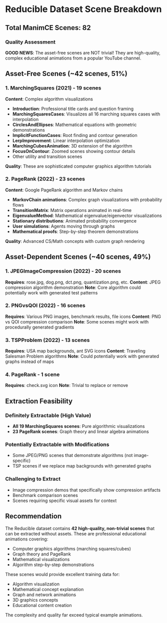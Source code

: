 # Reducible Dataset Scene Breakdown

## Total ManimCE Scenes: 82

### Quality Assessment

**GOOD NEWS**: The asset-free scenes are NOT trivial! They are high-quality, complex educational animations from a popular YouTube channel.

## Asset-Free Scenes (~42 scenes, 51%)

### 1. MarchingSquares (2021) - 19 scenes
**Content**: Complex algorithm visualizations
- **Introduction**: Professional title cards and question framing
- **MarchingSquaresCases**: Visualizes all 16 marching squares cases with interpolation
- **CirclesAndEllipses**: Mathematical equations with geometric demonstrations
- **ImplicitFunctionCases**: Root finding and contour generation
- **LerpImprovement**: Linear interpolation optimization
- **MarchingCubesAnimation**: 3D extension of the algorithm
- **FocusOnContour**: Zoomed scenes showing contour details
- Other utility and transition scenes

**Quality**: These are sophisticated computer graphics algorithm tutorials

### 2. PageRank (2022) - 23 scenes
**Content**: Google PageRank algorithm and Markov chains
- **MarkovChain animations**: Complex graph visualizations with probability flows
- **TransitionMatrix**: Matrix operations animated in real-time
- **EigenvalueMethod**: Mathematical eigenvalue/eigenvector visualizations
- **Stationary distributions**: Animated probability convergence
- **User simulations**: Agents moving through graphs
- **Mathematical proofs**: Step-by-step theorem demonstrations

**Quality**: Advanced CS/Math concepts with custom graph rendering

## Asset-Dependent Scenes (~40 scenes, 49%)

### 1. JPEGImageCompression (2022) - 20 scenes
**Requires**: rose.jpg, dog.png, dct.png, quantization.png, etc.
**Content**: JPEG compression algorithm demonstration
**Note**: Core algorithm could potentially work with generated test patterns

### 2. PNGvsQOI (2022) - 16 scenes  
**Requires**: Various PNG images, benchmark results, file icons
**Content**: PNG vs QOI compression comparison
**Note**: Some scenes might work with procedurally generated gradients

### 3. TSPProblem (2022) - 13 scenes
**Requires**: USA map backgrounds, ant SVG icons
**Content**: Traveling Salesman Problem algorithms
**Note**: Could potentially work with generated graphs instead of maps

### 4. PageRank - 1 scene
**Requires**: check.svg icon
**Note**: Trivial to replace or remove

## Extraction Feasibility

### Definitely Extractable (High Value)
- **All 19 MarchingSquares scenes**: Pure algorithmic visualizations
- **23 PageRank scenes**: Graph theory and linear algebra animations

### Potentially Extractable with Modifications
- Some JPEG/PNG scenes that demonstrate algorithms (not image-specific)
- TSP scenes if we replace map backgrounds with generated graphs

### Challenging to Extract
- Image compression demos that specifically show compression artifacts
- Benchmark comparison scenes
- Scenes requiring specific visual assets for context

## Recommendation

The Reducible dataset contains **42 high-quality, non-trivial scenes** that can be extracted without assets. These are professional educational animations covering:
- Computer graphics algorithms (marching squares/cubes)
- Graph theory and PageRank
- Mathematical visualizations
- Algorithm step-by-step demonstrations

These scenes would provide excellent training data for:
- Algorithm visualization
- Mathematical concept explanation
- Graph and network animations
- 3D graphics concepts
- Educational content creation

The complexity and quality far exceed typical example animations.